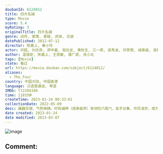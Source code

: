 ```yaml
---
doubanId: 6124012
title: 四大名捕
type: Movie
score: 5.4
myRating: 3
originalTitle: 四大名捕
genre: 动作, 爱情, 悬疑, 武侠, 古装
datePublished: 2012-07-12
director: 陈嘉上, 秦小珍
actor: 邓超, 刘亦菲, 郑中基, 邹兆龙, 黄秋生, 江一燕, 吴秀波, 邓萃雯, 成泰燊, 吴映洁, 包贝尔, 木幡龙, 田启文, 方安娜, 李子雄, 苗驰, 向恬冉, 唐文龙, 唐治平, 刘长德, 张颂文, 李瑞雪, 李紫菻, 李欣烨, 李宛真, 邱晔, 李奕泽
author: 温瑞安, 陈嘉上, 王思敏, 谭广源, 张小北
tags: [Movie]
state: 看过
url: https://movie.douban.com/subject/6124012/
aliases:
  - The_Four
country: 中国大陆, 中国香港
language: 汉语普通话, 粤语
IMDb: tt2204340
time: 118分钟
createTime: 2023-01-24 00:33:01
collectionDate: 2022-05-09
desc: 巍巍京城，气势磅礴。时有捕神（成泰燊饰）率领的六扇门，高手云集，作风凌厉，成为朝廷只手遮天的人物。是时京城伪造铜币泛滥，六扇门头号捕快冷血（邓超饰）策划抓捕疑犯，结果在醉月楼与另一组人马大打出手。...
date created: 2023-01-24
date modified: 2023-03-07
---
```


![image](p1607300196.jpg)

Comment:
---
